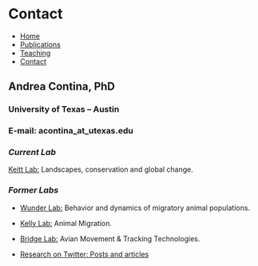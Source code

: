 # Contact

* [Home](https://acontina.github.io/Research)
* [Publications](https://acontina.github.io/Pubs)
* [Teaching](https://acontina.github.io/Teaching)
* [Contact](https://acontina.github.io/contact)

## Andrea Contina, PhD

### University of Texas – Austin
### E-mail: acontina_at_utexas.edu

### *Current Lab*
[Keitt Lab:](https://sites.cns.utexas.edu/keittlab) Landscapes, conservation and global change.

### *Former Labs*
* [Wunder Lab:](https://mikewunder.wordpress.com/lab-members-3) Behavior and dynamics of migratory animal populations.
* [Kelly Lab:](http://www.animalmigration.org/bunting/index.htm) Animal Migration.
* [Bridge Lab:](http://thebridgelab.oucreate.com/research-2) Avian Movement & Tracking Technologies.

* [Research on Twitter: Posts and articles](https://twitter.com/andrea_contina)
